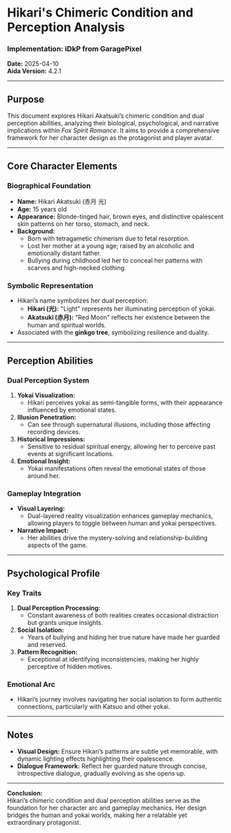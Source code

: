 # Hikari's Chimeric Condition and Perception Analysis

### Implementation: iDkP from GaragePixel  
**Date:** 2025-04-10  
**Aida Version:** 4.2.1  

---

## Purpose  
This document explores Hikari Akatsuki’s chimeric condition and dual perception abilities, analyzing their biological, psychological, and narrative implications within *Fox Spirit Romance*. It aims to provide a comprehensive framework for her character design as the protagonist and player avatar.

---

## Core Character Elements  

### Biographical Foundation  
- **Name:** Hikari Akatsuki (赤月 光)  
- **Age:** 15 years old  
- **Appearance:** Blonde-tinged hair, brown eyes, and distinctive opalescent skin patterns on her torso, stomach, and neck.  
- **Background:**  
  - Born with tetragametic chimerism due to fetal resorption.  
  - Lost her mother at a young age; raised by an alcoholic and emotionally distant father.  
  - Bullying during childhood led her to conceal her patterns with scarves and high-necked clothing.  

### Symbolic Representation  
- Hikari’s name symbolizes her dual perception:  
  - **Hikari (光):** "Light" represents her illuminating perception of yokai.  
  - **Akatsuki (赤月):** "Red Moon" reflects her existence between the human and spiritual worlds.  
- Associated with the **ginkgo tree**, symbolizing resilience and duality.  

---

## Perception Abilities  

### Dual Perception System  
1. **Yokai Visualization:**  
   - Hikari perceives yokai as semi-tangible forms, with their appearance influenced by emotional states.  
2. **Illusion Penetration:**  
   - Can see through supernatural illusions, including those affecting recording devices.  
3. **Historical Impressions:**  
   - Sensitive to residual spiritual energy, allowing her to perceive past events at significant locations.  
4. **Emotional Insight:**  
   - Yokai manifestations often reveal the emotional states of those around her.  

### Gameplay Integration  
- **Visual Layering:**  
  - Dual-layered reality visualization enhances gameplay mechanics, allowing players to toggle between human and yokai perspectives.  
- **Narrative Impact:**  
  - Her abilities drive the mystery-solving and relationship-building aspects of the game.  

---

## Psychological Profile  

### Key Traits  
1. **Dual Perception Processing:**  
   - Constant awareness of both realities creates occasional distraction but grants unique insights.  
2. **Social Isolation:**  
   - Years of bullying and hiding her true nature have made her guarded and reserved.  
3. **Pattern Recognition:**  
   - Exceptional at identifying inconsistencies, making her highly perceptive of hidden motives.  

### Emotional Arc  
- Hikari’s journey involves navigating her social isolation to form authentic connections, particularly with Katsuo and other yokai.  

---

## Notes  

- **Visual Design:** Ensure Hikari’s patterns are subtle yet memorable, with dynamic lighting effects highlighting their opalescence.  
- **Dialogue Framework:** Reflect her guarded nature through concise, introspective dialogue, gradually evolving as she opens up.  

---

**Conclusion:**  
Hikari’s chimeric condition and dual perception abilities serve as the foundation for her character arc and gameplay mechanics. Her design bridges the human and yokai worlds, making her a relatable yet extraordinary protagonist.  
